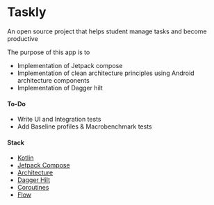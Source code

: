 # Taskly

An open source project that helps student manage tasks and become productive

The purpose of this app is to

- Implementation of Jetpack compose
- Implementation of clean architecture principles using Android architecture components
- Implementation of Dagger hilt

#### To-Do

- Write UI and Integration tests
- Add Baseline profiles & Macrobenchmark tests

#### Stack

- [Kotlin](https://kotlinlang.org/docs/getting-started.html)
- [Jetpack Compose](https://developer.android.com/jetpack/compose)
- [Architecture](https://developer.android.com/topic/architecture)
- [Dagger Hilt](https://developer.android.com/training/dependency-injection/hilt-android)
- [Coroutines](https://kotlinlang.org/docs/coroutines-overview.html)
- [Flow](https://kotlinlang.org/api/kotlinx.coroutines/kotlinx-coroutines-core/kotlinx.coroutines.flow/-flow/)